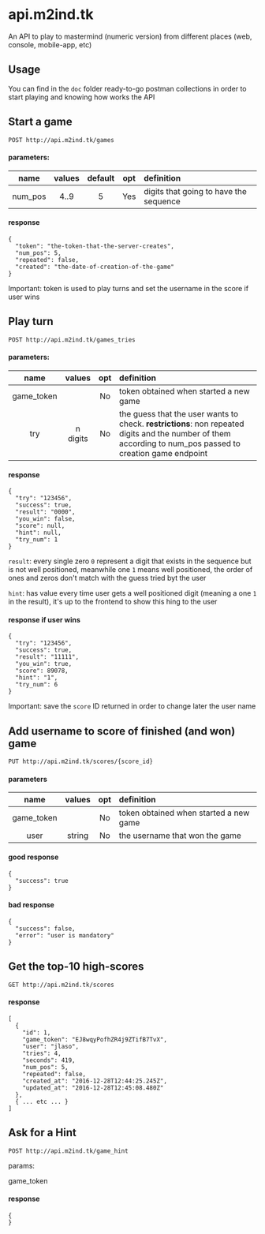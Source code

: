 # api.m2ind.tk

An API to play to mastermind (numeric version) from different places (web, console, mobile-app, etc)


## Usage

You can find in the `doc` folder ready-to-go postman collections in order to start playing and knowing how works the API


## Start a game

`POST http://api.m2ind.tk/games`

#### parameters:

| name  |values|default|opt|definition                            |
|:-----:|:----:|:-----:|:-:|:-------------------------------------|
|num_pos| 4..9 |   5   |Yes|digits that going to have the sequence|

#### response

``` 
{
  "token": "the-token-that-the-server-creates",
  "num_pos": 5,
  "repeated": false,
  "created": "the-date-of-creation-of-the-game"
}
```

Important: token is used to play turns and set the username in the score if user wins

## Play turn

`POST http://api.m2ind.tk/games_tries`

#### parameters:

| name  |values|opt|definition                            |
|:-----:|:----:|:-:|:-------------------------------------|
|game_token|  |No|token obtained when started a new game|
|try|n digits|No|the guess that the user wants to check.   __restrictions__: non repeated digits and the number of them according to num_pos passed to creation game endpoint|

#### response

```
{
  "try": "123456",
  "success": true,
  "result": "0000",
  "you_win": false,
  "score": null,
  "hint": null,
  "try_num": 1
}
```

`result`: every single zero `0` represent a digit that exists in the sequence but is not well positioned,
meanwhile one `1` means well positioned, the order of ones and zeros don't match with the guess tried byt the user

`hint`: has value every time user gets a well positioned digit (meaning a one `1` in the result), it's up to the frontend to show this hing to the user

#### response if user wins

```
{
  "try": "123456",
  "success": true,
  "result": "11111",
  "you_win": true,
  "score": 89078,
  "hint": "1",
  "try_num": 6
}
```


Important: save the `score` ID returned in order to change later the user name


## Add username to score of finished (and won) game

`PUT http://api.m2ind.tk/scores/{score_id}`

#### parameters


| name  |values|opt|definition                            |
|:-----:|:----:|:-:|:-------------------------------------|
|game_token|  |No|token obtained when started a new game|
|user|string|No|the username that won the game|


#### good response

```
{
  "success": true
}
```

#### bad response

```
{
  "success": false,
  "error": "user is mandatory"
}
```

## Get the top-10 high-scores

`GET http://api.m2ind.tk/scores`

#### response

```
[
  {
    "id": 1,
    "game_token": "EJ8wqyPofhZR4j9ZTifB7TvX",
    "user": "jlaso",
    "tries": 4,
    "seconds": 419,
    "num_pos": 5,
    "repeated": false,
    "created_at": "2016-12-28T12:44:25.245Z",
    "updated_at": "2016-12-28T12:45:08.480Z"
  },
  { ... etc ... }
]
```

## Ask for a Hint

`POST http://api.m2ind.tk/game_hint`

params: 

game_token

#### response

```
{
}
```